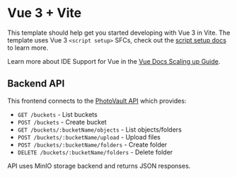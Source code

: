# Vue 3 + Vite

This template should help get you started developing with Vue 3 in Vite. The template uses Vue 3 `<script setup>` SFCs, check out the [script setup docs](https://v3.vuejs.org/api/sfc-script-setup.html#sfc-script-setup) to learn more.

Learn more about IDE Support for Vue in the [Vue Docs Scaling up Guide](https://vuejs.org/guide/scaling-up/tooling.html#ide-support).

## Backend API

This frontend connects to the [PhotoVault API](https://github.com/ekskog/photovault-api) which provides:

- `GET /buckets` - List buckets
- `POST /buckets` - Create bucket
- `GET /buckets/:bucketName/objects` - List objects/folders
- `POST /buckets/:bucketName/upload` - Upload files
- `POST /buckets/:bucketName/folders` - Create folder
- `DELETE /buckets/:bucketName/folders` - Delete folder

API uses MinIO storage backend and returns JSON responses.
